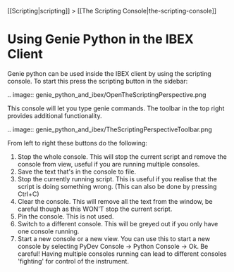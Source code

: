 [[Scripting|scripting]] > [[The Scripting Console|the-scripting-console]]

Using Genie Python in the IBEX Client
=====================================

Genie python can be used inside the IBEX client by using the scripting console. To start this press the scripting button in the sidebar:

.. image:: genie_python_and_ibex/OpenTheScriptingPerspective.png

This console will let you type genie commands. The toolbar in the top right provides additional functionality.

.. image:: genie_python_and_ibex/TheScriptingPerspectiveToolbar.png

From left to right these buttons do the following:

1. Stop the whole console. This will stop the current script and remove the console from view, useful if you are running multiple consoles.
1. Save the text that's in the console to file.
1. Stop the currently running script. This is useful if you realise that the script is doing something wrong. (This can also be done by pressing Ctrl+C)
1. Clear the console. This will remove all the text from the window, be careful though as this WON'T stop the current script.
1. Pin the console. This is not used.
1. Switch to a different console. This will be greyed out if you only have one console running.
1. Start a new console or a new view. You can use this to start a new console by selecting PyDev Console -> Python Console -> Ok. Be careful! Having multiple consoles running can lead to different consoles 'fighting' for control of the instrument.